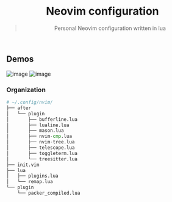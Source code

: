 <div align="center">
<h1>Neovim configuration</h1>
<blockquote align="center">
Personal Neovim configuration written in lua
</blockquote>
</div>
</br>

## Demos
![image](https://user-images.githubusercontent.com/45021394/214683122-e6289a95-e5e4-4520-974a-9bda6b0397bc.png)
![image](https://user-images.githubusercontent.com/45021394/214683217-ad2065bc-4ad8-49db-9146-b45b780ca111.png)

### Organization
```python
# ~/.config/nvim/
├── after
│   └── plugin
│       ├── bufferline.lua
│       ├── lualine.lua
│       ├── mason.lua
│       ├── nvim-cmp.lua
│       ├── nvim-tree.lua
│       ├── telescope.lua
│       ├── toggleterm.lua
│       └── treesitter.lua
├── init.vim
├── lua
│   ├── plugins.lua
│   └── remap.lua
└── plugin
    └── packer_compiled.lua
```
